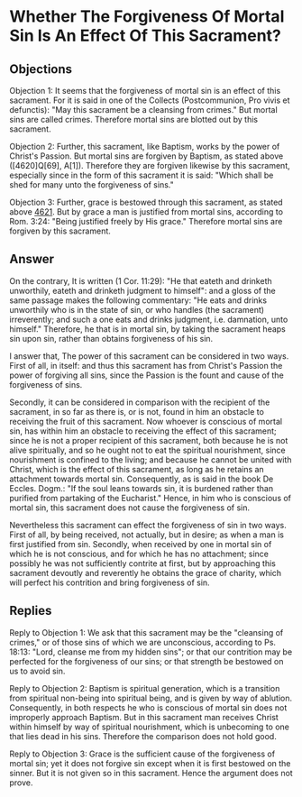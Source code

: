 # Whether The Forgiveness Of Mortal Sin Is An Effect Of This Sacrament?

## Objections

Objection 1: It seems that the forgiveness of mortal sin is an effect of this sacrament. For it is said in one of the Collects (Postcommunion, Pro vivis et defunctis): "May this sacrament be a cleansing from crimes." But mortal sins are called crimes. Therefore mortal sins are blotted out by this sacrament.

Objection 2: Further, this sacrament, like Baptism, works by the power of Christ's Passion. But mortal sins are forgiven by Baptism, as stated above ([4620]Q[69], A[1]). Therefore they are forgiven likewise by this sacrament, especially since in the form of this sacrament it is said: "Which shall be shed for many unto the forgiveness of sins."

Objection 3: Further, grace is bestowed through this sacrament, as stated above [4621](A[1]). But by grace a man is justified from mortal sins, according to Rom. 3:24: "Being justified freely by His grace." Therefore mortal sins are forgiven by this sacrament.

## Answer

On the contrary, It is written (1 Cor. 11:29): "He that eateth and drinketh unworthily, eateth and drinketh judgment to himself": and a gloss of the same passage makes the following commentary: "He eats and drinks unworthily who is in the state of sin, or who handles (the sacrament) irreverently; and such a one eats and drinks judgment, i.e. damnation, unto himself." Therefore, he that is in mortal sin, by taking the sacrament heaps sin upon sin, rather than obtains forgiveness of his sin.

I answer that, The power of this sacrament can be considered in two ways. First of all, in itself: and thus this sacrament has from Christ's Passion the power of forgiving all sins, since the Passion is the fount and cause of the forgiveness of sins.

Secondly, it can be considered in comparison with the recipient of the sacrament, in so far as there is, or is not, found in him an obstacle to receiving the fruit of this sacrament. Now whoever is conscious of mortal sin, has within him an obstacle to receiving the effect of this sacrament; since he is not a proper recipient of this sacrament, both because he is not alive spiritually, and so he ought not to eat the spiritual nourishment, since nourishment is confined to the living; and because he cannot be united with Christ, which is the effect of this sacrament, as long as he retains an attachment towards mortal sin. Consequently, as is said in the book De Eccles. Dogm.: "If the soul leans towards sin, it is burdened rather than purified from partaking of the Eucharist." Hence, in him who is conscious of mortal sin, this sacrament does not cause the forgiveness of sin.

Nevertheless this sacrament can effect the forgiveness of sin in two ways. First of all, by being received, not actually, but in desire; as when a man is first justified from sin. Secondly, when received by one in mortal sin of which he is not conscious, and for which he has no attachment; since possibly he was not sufficiently contrite at first, but by approaching this sacrament devoutly and reverently he obtains the grace of charity, which will perfect his contrition and bring forgiveness of sin.

## Replies

Reply to Objection 1: We ask that this sacrament may be the "cleansing of crimes," or of those sins of which we are unconscious, according to Ps. 18:13: "Lord, cleanse me from my hidden sins"; or that our contrition may be perfected for the forgiveness of our sins; or that strength be bestowed on us to avoid sin.

Reply to Objection 2: Baptism is spiritual generation, which is a transition from spiritual non-being into spiritual being, and is given by way of ablution. Consequently, in both respects he who is conscious of mortal sin does not improperly approach Baptism. But in this sacrament man receives Christ within himself by way of spiritual nourishment, which is unbecoming to one that lies dead in his sins. Therefore the comparison does not hold good.

Reply to Objection 3: Grace is the sufficient cause of the forgiveness of mortal sin; yet it does not forgive sin except when it is first bestowed on the sinner. But it is not given so in this sacrament. Hence the argument does not prove.